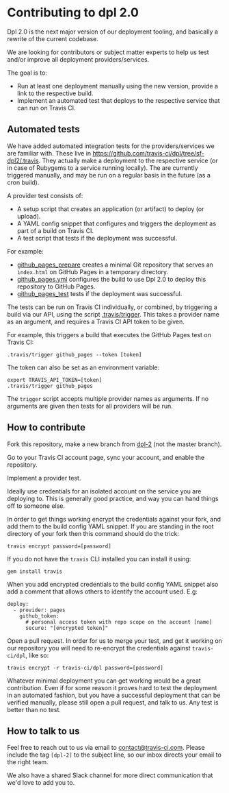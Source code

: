 # Contributing to dpl 2.0

Dpl 2.0 is the next major version of our deployment tooling, and basically
a rewrite of the current codebase.

We are looking for contributors or subject matter experts to help us test
and/or improve all deployment providers/services.

The goal is to:

* Run at least one deployment manually using the new version, provide a link to
  the respective build.
* Implement an automated test that deploys to the respective service that can
  run on Travis CI.

## Automated tests

We have added automated integration tests for the providers/services we are
familiar with. These live in https://github.com/travis-ci/dpl/tree/sf-dpl2/.travis.
They actually make a deployment to the respective service (or in case of
Rubygems to a service running locally). The are currently triggered manually,
and may be run on a regular basis in the future (as a cron build).

A provider test consists of:

* A setup script that creates an application (or artifact) to deploy (or
  upload).
* A YAML config snippet that configures and triggers the deployment as part of
  a build on Travis CI.
* A test script that tests if the deployment was successful.

For example:

* [github_pages_prepare](https://github.com/travis-ci/dpl/blob/sf-dpl2/.travis/providers/github_pages_prepare)
  creates a minimal Git repository that serves an `index.html` on GitHub Pages in a temporary directory.
* [github_pages.yml](https://github.com/travis-ci/dpl/blob/sf-dpl2/.travis/providers/github_pages.yml)
  configures the build to use Dpl 2.0 to deploy this repository to GitHub Pages.
* [github_pages_test](https://github.com/travis-ci/dpl/blob/sf-dpl2/.travis/providers/github_pages_test)
  tests if the deployment was successful.

The tests can be run on Travis CI individually, or combined, by triggering a
build via our API, using the script [.travis/trigger](https://github.com/travis-ci/dpl/blob/sf-dpl2/.travis/trigger).
This takes a provider name as an argument, and requires a Travis CI API token
to be given.

For example, this triggers a build that executes the GitHub Pages test on
Travis CI:

```
.travis/trigger github_pages --token [token]
```

The token can also be set as an environment variable:

```
export TRAVIS_API_TOKEN=[token]
.travis/trigger github_pages
```

The `trigger` script accepts multiple provider names as arguments. If no
arguments are given then tests for all providers will be run.

## How to contribute

Fork this repository, make a new branch from [dpl-2](https://github.com/travis-ci/dpl/pull/1003) (not the master branch).

Go to your Travis CI account page, sync your account, and enable the repository.

Implement a provider test.

Ideally use credentials for an isolated account on the service you are deploying to.
This is generally good practice, and way you can hand things off to someone else.

In order to get things working encrypt the credentials against your fork, and
add them to the build config YAML snippet. If you are standing in the root directory
of your fork then this command should do the trick:

```
travis encrypt password=[password]
```

If you do not have the `travis` CLI installed you can install it using:

```
gem install travis
```

When you add encrypted credentials to the build config YAML snippet also add a comment
that allows others to identify the account used. E.g:

```
deploy:
  - provider: pages
    github_token:
      # personal access token with repo scope on the account [name]
      secure: "[encrypted token]"
```

Open a pull request. In order for us to merge your test, and get it working on
our repository you will need to re-encrypt the credentials against
`travis-ci/dpl`, like so:

```
travis encrypt -r travis-ci/dpl password=[password]
```

Whatever minimal deployment you can get working would be a great contribution.
Even if for some reason it proves hard to test the deployment in an automated
fashion, but you have a successful deployment that can be verified manually,
please still open a pull request, and talk to us. Any test is better than no
test.

## How to talk to us

Feel free to reach out to us via email to contact@travis-ci.com. Please include
the tag `[dpl-2]` to the subject line, so our inbox directs your email to the
right team.

We also have a shared Slack channel for more direct communication that we'd
love to add you to.

